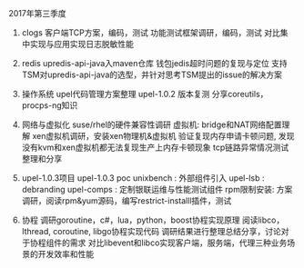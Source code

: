 2017年第三季度

1. clogs
客户端TCP方案，编码，测试
功能测试框架调研，编码，测试
对比集中实现与应用实现日志脱敏性能

2. redis
upredis-api-java入maven仓库
钱包jedis超时问题的复现与定位
支持TSM对upredis-api-java的选型，并针对思考TSM提出的issue的解决方案

3. 操作系统
upel代码管理方案整理
upel-1.0.2 版本复测
分享coreutils，procps-ng知识

4. 网络与虚拟化
suse/rhel的硬件兼容性调研
虚拟机: bridge和NAT网络配置理解
xen虚拟机调研，安装xen物理机&虚拟机
验证复现内存申请卡顿问题, 发现没有kvm和xen虚拟机都无法复现生产上内存卡顿现象
tcp链路异常情况测试整理和分享

5. upel-1.0.3项目
upel-1.0.3 poc
unixbench  : 外部组件引入
upel-lsb   : debranding
upel-comps : 定制银联运维与性能测试组件
rpm限制安装: 方案调研，阅读rpm&yum源码，编写restrict-installl插件，测试

6. 协程
调研goroutine，c#，lua，python，boost协程实现原理
阅读libco，lthread, coroutine, libgo协程实现代码
调研结果进行整理总结分享，讨论对于协程组件的需求
对比libevent和libco实现客户端，服务端，代理三种业务场景的开发效率和性能


